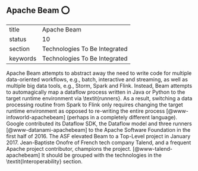 ## Apache Beam :o:


|          |                               |
| -------- | ----------------------------- |
| title    | Apache Beam                   | 
| status   | 10                            |
| section  | Technologies To Be Integrated |
| keywords | Technologies To Be Integrated |



Apache Beam attempts to abstract away the need to write code for
multiple data-oriented workflows, e.g., batch, interactive and
streaming, as well as multiple big data tools, e.g., Storm, Spark and
Flink.  Instead, Beam attempts to automagically map a dataflow process
written in Java or Python to the target runtime environment via
\textit{runners}.  As a result, switching a data processing routine from
Spark to Flink only requires changing the target runtime environment
as opposed to re-writing the entire
process [@www-infoworld-apachebeam] (perhaps in a completely
different language).  Google contributed its Dataflow SDK, the
Dataflow model and three runners [@www-datanami-apachebeam] to the
Apache Software Foundation in the first half of 2016.  The ASF
elevated Beam to a Top-Level project in January 2017.  Jean-Baptiste
Onofre of French tech company Talend, and a frequent Apache project
contributor, champions the project. [@www-talend-apachebeam] It
should be grouped with the technologies in the \textit{Interoperability}
section.


